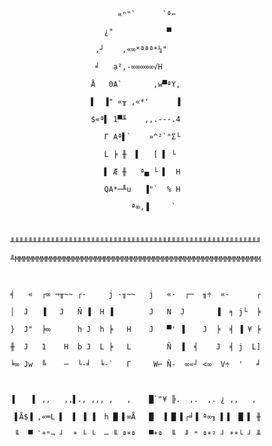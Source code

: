  

 

 

 

 

 

                                    «ⁿ"`      `ª⌐

                                 ¿"            ▀

                               ,┘    ,«∞*ªªª*¼"

                               ╛   a²,-∞∞∞∞∞√H

                              Å   0A`       ,w▀ªY,

                              ▌  ▐" «╥ ,«*'      ▐

                              $«ª▌ 1▀╨    ,,.---.4

                                 Γ Aª▌`    »^²`"Σ└

                                 L ╞ ╫  ▌   [ ▌ └

                                 ▌ Æ ╫   ª▄ └ ▌  H

                                 QA*─╨u   ▐"`  % H

                                       ª∞,▐     `

 

            ╨╨╨╨╨╨╨╨╨╨╨╨╨╨╨╨╨╨╨╨╨╨╨╨╨╨╨╨╨╨╨╨╨╨╨╨╨╨╨╨╨╨╨╨╨╨╨╨╨╨╨╨╨╨╨╜

            ╨MMMMMMMMMMMMMMMMMMMMMMMMMMMMMMMMMMMMMMMMMMMMMMMMMMMMMMM

 

            ╡   «  ┌∞ ¬╥~~ ┌-     j -╖~~   j   «-  ┌─  ╖÷  «-      ┌

            │  J   ▐   J   Ñ ▐  H ▐        J   N  J       ▐  ╕ j└  ╞

            }  J"  ╞∞      h J  h ╞   H    J   ▀' ▐    J  ╞  ╡ ▐ ¥ ╞

            ╫  J   1    H  b J  L ╞   L        Ñ  ▐  ╡    J  ╡ j  L]

            ╘∞ Jw  ╚    ─  └-╛  ╘-`   Γ     W⌐ Ñ-  ∞«┘ <∞  V÷  '   ╛

 

            ▐    ▌ ,,   ,,▌., ,,, ,   ,    █`"¥ ╠.  ,.  ,. ¿ ,,   ,

             ▌Å$▐ ,«═L ▌  ▌ ▐ ▐  h █ ▌∞Å   █  ▐ █ ▌┌╛▐ ª∞╖ ▌▐  █ ▌ ╫

             ╙  ▀ `*"¬ ┘  * └ └  ─ ╙ ª*ª   ▀*ª  ╙  ╜ " ª*² ┘ **└ ┘ ╨